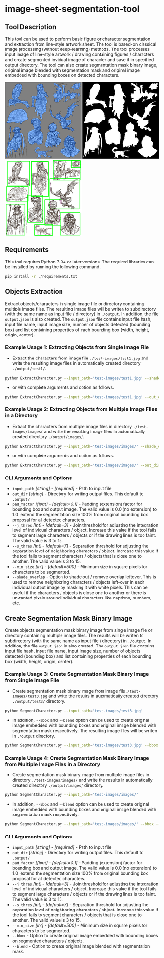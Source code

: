 # image-sheet-segmentation-tool

## Tool Description
This tool can be used to perform basic figure or character segmentation and extraction from line-style artwork sheet. The tool is based-on classical image processing (without deep-learning) methods. The tool processes input image of line-style artwork / drawing containing figures / characters and create segmented invidual image of character and save it in specified output directory. The tool can also create segmentation mask binary image, original image blended with segmentation mask and original image embedded with bounding boxes on detected characters. 

<picture>
  <img src="./assets/test1_blend.png" height=250, width=250>
</picture>
<picture>
  <img src="./assets/test1_mask.png" height=250, width=250>
</picture>
<picture>
  <img src="./assets/test1_bbox.png" height=250, width=250>
</picture>


## Requirements
This tool requires Python 3.9+ or later versions. The required libraries can be installed by running the following command.
```sh
pip install -r ./requirements.txt
```

## Objects Extraction
Extract objects/characters in single image file or directory containing multiple image files. The resulting image files will be writen to subdirectory (with the same name as input file / directory) in `./output`. In addition, the file `output.json` is also created. The `output.json` file contains input file hash, input file name, input image size, number of objects detected (bounding box) and list containing properties of each bounding box (width, height, origin, center).

### Example Usage 1: Extracting Objects from Single Image File
* Extract the characters from image file `./test-images/test1.jpg` and write the resulting image files in automatically created directory `./output/test1/`. 

```sh
python ExtractCharacter.py --input_path='test-images/test1.jpg' --shade_overlap 
```

* or with complete arguments and option as follows.

```sh
python ExtractCharacter.py --input_path='test-images/test1.jpg' --out_dir=./output --pad_factor=0.1 --j_thres=3, --s_thres=7 --min_size=500 --shade_overlap
```

### Example Usage 2: Extracting Objects from Multiple Image Files in a Directory
* Extract the characters from multiple image files in directory `./test-images/images/` and write the resulting image files in automatically created directory `./output/images/`. 

```sh
python ExtractCharacter.py --input_path='test-images/images/' --shade_overlap 
```

* or with complete arguments and option as follows.

```sh
python ExtractCharacter.py --input_path='test-images/images/' --out_dir=./output --pad_factor=0.1 --j_thres=3, --s_thres=7 --min_size=500 --shade_overlap
```

### CLI Arguments and Options
* `input_path` _[string]_ - _[required]_ - Path to input file
* `out_dir` _[string]_ - Directory for writing output files. This default to `.output/`
* `pad_factor` _[float]_ - _[default=0.1]_ - Padding (extension) factor for bounding box and output image. The valid value is 0.0 (no extension) to 1.0 (extend the segmentation size 100% from original bounding box proposal for all detected characters. 
* `--j_thres` _[int]_ - _[default=3]_ - Join threshold for adjusting the integration level of individual characters / object. Increase this value if the tool fails to segment large characters / objects or if the drawing lines is too faint. The valid value is 3 to 15.
* `--s_thres` _[int]_ - _[default=7]_ - Separation threshold for adjusting the separation level of neighboring characters / object. Increase this value if the tool fails to segment characters / objects that is close one to another. The valid value is 3 to 15.
* `--min_size` _[int]_ - _[default=500]_ - Minimum size in square pixels for characters to be segmented.
* `--shade_overlap` - Option to shade out / remove overlap leftover. This is used to remove neighboring characters / objects left-over in each individual output image by masking it with white pixels. This can be useful if the characters / objects is close one to another or there is unwanted pixels around individual characters like captions, numbers, etc.


## Create Segmentation Mask Binary Image
Create objects segmentation mask binary image from single image file or directory containing multiple image files. The results will be writen to subdirectory (with the same name as input file / directory) in `./output`. In addition, the file `output.json` is also created. The `output.json` file contains input file hash, input file name, input image size, number of objects detected (bounding box) and list containing properties of each bounding box (width, height, origin, center).

### Example Usage 3: Create Segmentation Mask Binary Image from Single Image File

* Create segmentation mask binary image from image file`./test-images/test3.jpg` and write the results in automatically created directory `./output/test3/` directory. 

```sh
python SegmentCharacter.py --input_path='test-images/test3.jpg'
```

* In addition, `--bbox` and `--blend` option can be used to create original image embedded with bounding boxes and original image blended with segmentation mask respectively. The resulting image files will be writen in `./output` directory. 

```sh
python SegmentCharacter.py --input_path='test-images/test3.jpg' --bbox --blend
```

### Example Usage 4: Create Segmentation Mask Binary Image from Multiple Image Files in a Directory

* Create segmentation mask binary image from multiple image files in directory `./test-images/images/` and write the results in automatically created directory `./output/images/` directory. 

```sh
python SegmentCharacter.py --input_path='test-images/images/'
```

* In addition, `--bbox` and `--blend` option can be used to create original image embedded with bounding boxes and original image blended with segmentation mask respectively. 

```sh
python SegmentCharacter.py --input_path='test-images/images/' --bbox --blend
```

### CLI Arguments and Options
* `input_path` _[string]_ - _[required]_ - Path to input file
* `out_dir` _[string]_ - Directory for writing output files. This default to `.output/`
* `pad_factor` _[float]_ - _[default=0.1]_ - Padding (extension) factor for bounding box and output image. The valid value is 0.0 (no extension) to 1.0 (extend the segmentation size 100% from original bounding box proposal for all detected characters. 
* `--j_thres` _[int]_ - _[default=3]_ - Join threshold for adjusting the integration level of individual characters / object. Increase this value if the tool fails to segment large characters / objects or if the drawing lines is too faint. The valid value is 3 to 15.
* `--s_thres` _[int]_ - _[default=7]_ - Separation threshold for adjusting the separation level of neighboring characters / object. Increase this value if the tool fails to segment characters / objects that is close one to another. The valid value is 3 to 15.
* `--min_size` _[int]_ - _[default=500]_ - Minimum size in square pixels for characters to be segmented.
* `--bbox` - Option to create original image embedded with bounding boxes on segmented characters / objects.
* `--blend` - Option to create original image blended with segmentation mask.
